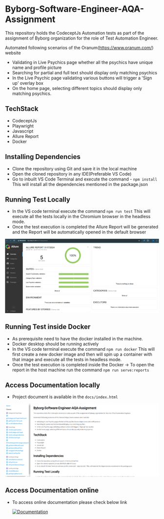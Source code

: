 # Byborg-Software-Engineer-AQA-Assignment

This repository holds the CodeceptJs Automation tests as part of the assignment of Byborg organization for the role of Test Automation Engineer.

Automated following scenarios of the Oranum(https://www.oranum.com/) website
 - Validating in Live Psychics page whether all the psychics have unique name and profile picture
 - Searching for partial and full text should display only matching psychics
 - In the Live Psychic page validating various buttons will trigger a 'Sign up' overlay box
 - On the home page, selecting different topics should display only matching psychics.

## TechStack
- CodeceptJs
- Playwright
- Javascript
- Allure Report
- Docker

## Installing Dependencies

 - Clone the repository using Git and save it in the local machine
 - Open the cloned repository in any IDE(Preferable VS Code)
 - Go to inbuilt VS Code Terminal and execute the command - `npm install` This will install all the dependencies mentioned in the package.json

## Running Test Locally

 - In the VS code terminal execute the command `npm run test` This will execute all the tests locally in the Chromium browser in the headless mode.
 - Once the test execution is completed the Allure Report will be generated and the Report will be automatically  opened in the default browser

![](readMeImages/allureReport.png)

## Running Test inside Docker

 - As prerequisite need to have the docker installed in the machine.
 - Docker desktop should be running actively
 - In the VS code terminal execute the command `npm run docker` This will first create a new docker image and then will spin up a container with that image and execute all the tests in headless mode.
 - Once the test execution is completed inside the Docker ->  To open the report in the host machine run the command `npm run serve:reports`

## Access Documentation locally
 
 - Project document is available in the `docs/index.html`
 
 ![](readMeImages/documentation.png)

## Access Documentation online

- To access online documentation please check below link
 
    [![Documentation](https://img.shields.io/badge/docs-available-brightgreen.svg)](https://akshutechy.github.io/Akshaya-Byborg-CodeceptJS-Assignment/)

